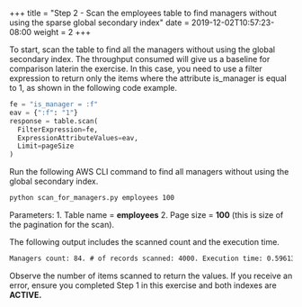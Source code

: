 +++
title = "Step 2 - Scan the employees table to find managers without using the sparse global secondary index"
date = 2019-12-02T10:57:23-08:00
weight = 2
+++

To start, scan the table to find all the managers without using the global secondary index. The throughput consumed will give us a baseline for comparison laterin the exercise. In this case, you need to use a filter expression to return only the items where the attribute is_manager is equal to 1, as shown in the following code example.
```py
fe = "is_manager = :f"
eav = {":f": "1"}
response = table.scan(
  FilterExpression=fe,
  ExpressionAttributeValues=eav,
  Limit=pageSize
)
```
Run the following AWS CLI command to find all managers without using the global secondary index.
```bash
python scan_for_managers.py employees 100
```
Parameters: 1. Table name = **employees** 2. Page size = **100** (this is size of the pagination for the scan).

The following output includes the scanned count and the execution time.
```txt
Managers count: 84. # of records scanned: 4000. Execution time: 0.596132993698 seconds
```
Observe the number of items scanned to return the values. If you receive an error, ensure you completed Step 1 in this exercise and both indexes are **ACTIVE.**
